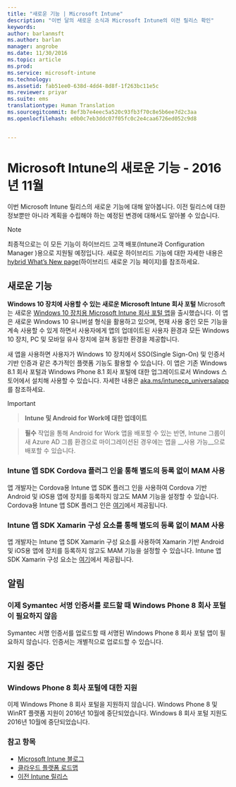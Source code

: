 ```yaml
---
title: "새로운 기능 | Microsoft Intune"
description: "이번 달의 새로운 소식과 Microsoft Intune의 이전 릴리스 확인"
keywords: 
author: barlanmsft
ms.author: barlan
manager: angrobe
ms.date: 11/30/2016
ms.topic: article
ms.prod: 
ms.service: microsoft-intune
ms.technology: 
ms.assetid: fab51ee0-638d-4dd4-8d8f-1f263bc11e5c
ms.reviewer: priyar
ms.suite: ems
translationtype: Human Translation
ms.sourcegitcommit: 8ef3b7e4eec5a520c93fb3f70c8e5b6ee7d2c3aa
ms.openlocfilehash: e0b0c7eb3ddc07f05fc0c2e4caa6726ed052c9d8


---
```

# <a name="whats-new-in-microsoft-intune---november-2016"></a>Microsoft Intune의 새로운 기능 - 2016년 11월
이번 Microsoft Intune 릴리스의 새로운 기능에 대해 알아봅니다. 이전 릴리스에 대한 정보뿐만 아니라 계획을 수립해야 하는 예정된 변경에 대해서도 알아볼 수 있습니다.

> [!Note]
> 최종적으로는 이 모든 기능이 하이브리드 고객 배포(Intune과 Configuration Manager )용으로 지원될 예정입니다. 새로운 하이브리드 기능에 대한 자세한 내용은 [hybrid What’s New page](https://docs.microsoft.com/en-us/sccm/mdm/understand/whats-new-in-hybrid-mobile-device-management)(하이브리드 새로운 기능 페이지)를 참조하세요.

## <a name="new-capabilities"></a>새로운 기능

<!--### View App States for All Platforms in Real Time
App installation status is now shown in real-time in the console. When you previously deployed an app, you had to wait for a targeted device to report back before the app install status was displayed in the Intune console.

### Streamline iOS App Management for your End Users
Intune can now automatically take over management of the previously installed app and no end user action is required.

Previously, if the end user of an enrolled iOS device installed an app from the App Store before you deployed that same app with a deployment action of __Available__, then the end user had to:

1. Open the __Company Portal__.
2. Select the app.
3. Tap __Install__ to enable Intune to take over management of the app.-->

__Windows 10 장치에 사용할 수 있는 새로운 Microsoft Intune 회사 포털__ Microsoft는 새로운 [Windows 10 장치용 Microsoft Intune 회사 포털 앱](https://www.microsoft.com/store/apps/9wzdncrfj3pz)을 출시했습니다. 이 앱은 새로운 Windows 10 유니버셜 형식을 활용하고 있으며, 현재 사용 중인 모든 기능을 계속 사용할 수 있게 하면서 사용자에게 앱의 업데이트된 사용자 환경과 모든 Windows 10 장치, PC 및 모바일 유사 장치에 걸쳐 동일한 환경을 제공합니다.

새 앱을 사용하면 사용자가 Windows 10 장치에서 SSO(Single Sign-On) 및 인증서 기반 인증과 같은 추가적인 플랫폼 기능도 활용할 수 있습니다. 이 앱은 기존 Windows 8.1 회사 포털과 Windows Phone 8.1 회사 포털에 대한 업그레이드로서 Windows 스토어에서 설치해 사용할 수 있습니다. 자세한 내용은 [aka.ms/intunecp_universalapp](http://aka.ms/intunecp_universalapp)를 참조하세요.

<!--### Support for Windows Store for Business Apps Being Deployed as Available
You can now deploy apps you synchronized from the Windows Store for Business (WSfB) with a deployment action of __Available__ or __Required__. After syncing WSfB apps into Intune, administrators will be able to target those apps as available installs to groups of users. End users will see the deployed WSfB apps as available for install in the Universal Company Portal, where they can choose whether they would like to acquire the apps.

### Conditional Access for MAM with SharePoint Online

You can block apps that are not supported by Intune mobile app management (MAM) policies from accessing SharePoint online.  You can get started in Intune mobile app management via the Azure portal. Look for the  Conditional Access section in the “Settings” blade which now includes the option for SharePoint online.-->

> [!IMPORTANT]

> __Intune 및 Android for Work에 대한 업데이트__

> __필수__ 작업을 통해 Android for Work 앱을 배포할 수 있는 반면, Intune 그룹이 새 Azure AD 그룹 환경으로 마이그레이션된 경우에는 앱을 __사용 가능__으로 배포할 수 있습니다.

### <a name="intune-app-sdk-for-cordova-plugin-now-supports-mam-without-enrollment"></a>Intune 앱 SDK Cordova 플러그 인을 통해 별도의 등록 없이 MAM 사용
앱 개발자는 Cordova용 Intune 앱 SDK 플러그 인을 사용하여 Cordova 기반 Android 및 iOS용 앱에 장치를 등록하지 않고도 MAM 기능을 설정할 수 있습니다. Cordova용 Intune 앱 SDK 플러그 인은 [여기](https://github.com/msintuneappsdk/cordova-plugin-ms-intune-mam)에서 제공됩니다.

### <a name="intune-app-sdk-xamarin-component-now-supports-mam-without-enrollment"></a>Intune 앱 SDK Xamarin 구성 요소를 통해 별도의 등록 없이 MAM 사용
앱 개발자는 Intune 앱 SDK Xamarin 구성 요소를 사용하여 Xamarin 기반 Android 및 iOS용 앱에 장치를 등록하지 않고도 MAM 기능을 설정할 수 있습니다. Intune 앱 SDK Xamarin 구성 요소는 [여기](https://github.com/msintuneappsdk/intune-app-sdk-xamarin)에서 제공됩니다.

## <a name="notices"></a>알림

### <a name="symantec-signing-certificate-no-longer-requires-signed-windows-phone-8-company-portal-for-upload"></a>이제 Symantec 서명 인증서를 로드할 때 Windows Phone 8 회사 포털이 필요하지 않음
Symantec 서명 인증서를 업로드할 때 서명된 Windows Phone 8 회사 포털 앱이 필요하지 않습니다. 인증서는 개별적으로 업로드할 수 있습니다.

## <a name="deprecations"></a>지원 중단

### <a name="support-for-the-windows-phone-8-company-portal"></a>Windows Phone 8 회사 포털에 대한 지원
이제 Windows Phone 8 회사 포털을 지원하지 않습니다. Windows Phone 8 및 WinRT 플랫폼 지원이 2016년 10월에 중단되었습니다. Windows 8 회사 포털 지원도 2016년 10월에 중단되었습니다.


### <a name="see-also"></a>참고 항목
* [Microsoft Intune 블로그](http://go.microsoft.com/fwlink/?LinkID=273882)
* [클라우드 플랫폼 로드맵](http://www.microsoft.com/en-us/server-cloud/roadmap/Indevelopment.aspx?TabIndex=0&dropValue=Intune)
* [이전 Intune 릴리스](whats-new-archive.md)



<!--HONumber=Dec16_HO1-->



